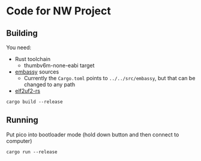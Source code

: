 
# Code for NW Project

## Building

You need:
- Rust toolchain
  - thumbv6m-none-eabi target
- [embassy](https://github.com/embassy-rs/embassy) sources
  - Currently the `Cargo.toml` points to `../../src/embassy`, but that can be changed to any path
- [elf2uf2-rs](https://github.com/JoNil/elf2uf2-rs.git)

`cargo build --release`

## Running

Put pico into bootloader mode (hold down button and then connect to computer)

`cargo run --release`
